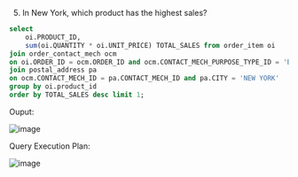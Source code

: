 5. In New York, which product has the highest sales?

```sql
select
	oi.PRODUCT_ID,
	sum(oi.QUANTITY * oi.UNIT_PRICE) TOTAL_SALES from order_item oi
join order_contact_mech ocm
on oi.ORDER_ID = ocm.ORDER_ID and ocm.CONTACT_MECH_PURPOSE_TYPE_ID = 'BILLING_LOCATION'
join postal_address pa
on ocm.CONTACT_MECH_ID = pa.CONTACT_MECH_ID and pa.CITY = 'NEW YORK'
group by oi.product_id
order by TOTAL_SALES desc limit 1;
```
Ouput:

![image](https://github.com/Sandesh3003/TrainingAssignment/assets/77960808/00ee42e0-e74b-4535-a159-1e380511860c)

Query Execution Plan:

![image](https://github.com/Sandesh3003/TrainingAssignment/assets/77960808/4bb9ec23-05cf-4670-9a46-67275be27237)
